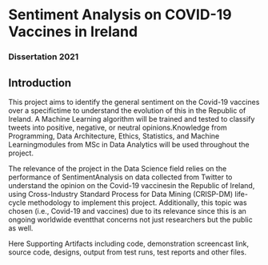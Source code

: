 # Sentiment Analysis on COVID-19 Vaccines in Ireland
### Dissertation 2021

## Introduction
This project aims to identify the general sentiment on the Covid-19 vaccines over a specifictime to understand the evolution of this in the Republic of Ireland. A Machine Learning algorithm will be trained and tested to classify tweets into positive, negative, or neutral opinions.Knowledge from Programming, Data Architecture, Ethics, Statistics, and Machine Learningmodules from MSc in Data Analytics will be used throughout the project.

The relevance of the project in the Data Science field relies on the performance of SentimentAnalysis on data collected from Twitter to understand the opinion on the Covid-19 vaccinesin the Republic of Ireland, using Cross-Industry Standard Process for Data Mining (CRISP-DM) life-cycle methodology to implement this project.  Additionally, this topic was chosen (i.e., Covid-19 and vaccines) due to its relevance since this is an ongoing worldwide eventthat concerns not just researchers but the public as well.

Here Supporting Artifacts including code, demonstration screencast link, source code, designs, output from test runs, test reports and other files.

